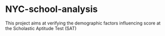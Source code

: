 # NYC-school-analysis
This project aims at verifying the  demographic factors influencing  score at the Scholastic Aptitude Test (SAT)
